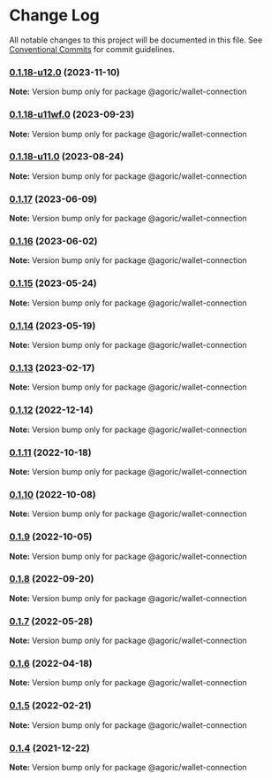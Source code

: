 # Change Log

All notable changes to this project will be documented in this file.
See [Conventional Commits](https://conventionalcommits.org) for commit guidelines.

### [0.1.18-u12.0](https://github.com/Agoric/agoric-sdk/compare/@agoric/wallet-connection@0.1.18-u11wf.0...@agoric/wallet-connection@0.1.18-u12.0) (2023-11-10)

**Note:** Version bump only for package @agoric/wallet-connection





### [0.1.18-u11wf.0](https://github.com/Agoric/agoric-sdk/compare/@agoric/wallet-connection@0.1.18-u11.0...@agoric/wallet-connection@0.1.18-u11wf.0) (2023-09-23)

**Note:** Version bump only for package @agoric/wallet-connection





### [0.1.18-u11.0](https://github.com/Agoric/agoric-sdk/compare/@agoric/wallet-connection@0.1.17...@agoric/wallet-connection@0.1.18-u11.0) (2023-08-24)

**Note:** Version bump only for package @agoric/wallet-connection





### [0.1.17](https://github.com/Agoric/agoric-sdk/compare/@agoric/wallet-connection@0.1.16...@agoric/wallet-connection@0.1.17) (2023-06-09)

**Note:** Version bump only for package @agoric/wallet-connection





### [0.1.16](https://github.com/Agoric/agoric-sdk/compare/@agoric/wallet-connection@0.1.15...@agoric/wallet-connection@0.1.16) (2023-06-02)

**Note:** Version bump only for package @agoric/wallet-connection





### [0.1.15](https://github.com/Agoric/agoric-sdk/compare/@agoric/wallet-connection@0.1.14...@agoric/wallet-connection@0.1.15) (2023-05-24)

**Note:** Version bump only for package @agoric/wallet-connection





### [0.1.14](https://github.com/Agoric/agoric-sdk/compare/@agoric/wallet-connection@0.1.11...@agoric/wallet-connection@0.1.14) (2023-05-19)

**Note:** Version bump only for package @agoric/wallet-connection





### [0.1.13](https://github.com/Agoric/agoric-sdk/compare/@agoric/wallet-connection@0.1.12...@agoric/wallet-connection@0.1.13) (2023-02-17)

**Note:** Version bump only for package @agoric/wallet-connection





### [0.1.12](https://github.com/Agoric/agoric-sdk/compare/@agoric/wallet-connection@0.1.11...@agoric/wallet-connection@0.1.12) (2022-12-14)

**Note:** Version bump only for package @agoric/wallet-connection





### [0.1.11](https://github.com/Agoric/agoric-sdk/compare/@agoric/wallet-connection@0.1.10...@agoric/wallet-connection@0.1.11) (2022-10-18)

**Note:** Version bump only for package @agoric/wallet-connection





### [0.1.10](https://github.com/Agoric/agoric-sdk/compare/@agoric/wallet-connection@0.1.9...@agoric/wallet-connection@0.1.10) (2022-10-08)

**Note:** Version bump only for package @agoric/wallet-connection





### [0.1.9](https://github.com/Agoric/agoric-sdk/compare/@agoric/wallet-connection@0.1.8...@agoric/wallet-connection@0.1.9) (2022-10-05)

**Note:** Version bump only for package @agoric/wallet-connection





### [0.1.8](https://github.com/Agoric/agoric-sdk/compare/@agoric/wallet-connection@0.1.7...@agoric/wallet-connection@0.1.8) (2022-09-20)

**Note:** Version bump only for package @agoric/wallet-connection





### [0.1.7](https://github.com/Agoric/agoric-sdk/compare/@agoric/wallet-connection@0.1.6...@agoric/wallet-connection@0.1.7) (2022-05-28)

**Note:** Version bump only for package @agoric/wallet-connection





### [0.1.6](https://github.com/Agoric/agoric-sdk/compare/@agoric/wallet-connection@0.1.5...@agoric/wallet-connection@0.1.6) (2022-04-18)

**Note:** Version bump only for package @agoric/wallet-connection





### [0.1.5](https://github.com/Agoric/agoric-sdk/compare/@agoric/wallet-connection@0.1.4...@agoric/wallet-connection@0.1.5) (2022-02-21)

**Note:** Version bump only for package @agoric/wallet-connection





### [0.1.4](https://github.com/Agoric/agoric-sdk/compare/@agoric/wallet-connection@0.1.2...@agoric/wallet-connection@0.1.4) (2021-12-22)

**Note:** Version bump only for package @agoric/wallet-connection
